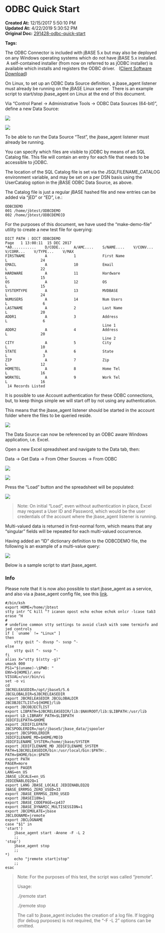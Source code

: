 # ODBC Quick Start

**Created At:** 12/15/2017 5:50:10 PM  
**Updated At:** 4/22/2019 5:30:52 PM  
**Original Doc:** [291428-odbc-quick-start](https://docs.jbase.com/30312-jagent/291428-odbc-quick-start)  

**Tags:**
<badge text='sql' vertical='middle' />
<badge text='odbc' vertical='middle' />

The ODBC Connector is included with jBASE 5.x but may also be deployed on any Windows operating systems which do not have jBASE 5.x installed.  A self-contained installer (from now on referred to as jODBC installer) is available which installs and registers the ODBC driver.   ([Client Software Download](https://zumasys.us8.list-manage.com/track/click?u=ed1011024b445ab7d2f0c1e6e&id=7aaa8beaa2&e=57befd976d))

On Linux, to set up an ODBC Data Source definition, a jbase\_agent listener must already be running on the jBASE Linux server.  There is an example script to start/stop jbase\_agent on Linux at the end of this document.

Via “Control Panel -&gt; Administrative Tools -&gt; ODBC Data Sources (64-bit)”, define a new Data Source:



![](./1513360255015.jpg)



![](./1513360269208.jpg)



To be able to run the Data Source “Test”, the jbase\_agent listener must already be running.

You can specify which files are visible to jODBC by means of an SQL Catalog file. This file will contain an entry for each file that needs to be accessible to jODBC.

The location of the SQL Catalog file is set via the JSQLFILENAME\_CATALOG environment variable, and may be set on a per DSN basis using the UserCatalog option in the jBASE ODBC Data Source, as above.

The Catalog file is just a regular jBASE hashed file and new entries can be added via “jED” or “ED”, i.e.:

```
ODBCDEMO
001 /home/jbtest/ODBCDEMO
002 /home/jbtest/ODBCDEMO]D
```



For the purposes of this document, we have used the “make-demo-file” utility to create a new test file for querying:

```
DICT PATH : DICT ODBCDEMO                                                                          Page   1 13:08:11  15 DEC 2017
*A0...........    D/CODE...    A/AMC....    S/NAME....    V/CONV...    V/CORR...    V/TYPE...    V/MAX
FIRSTNAME         A            1            First Name                              L               24
EMAIL             A            10           Email                                   L               22
HARDWARE          A            11           Hardware                                L               15
OS                A            12           OS                                      L               15
SYSTEMTYPE        A            13           MVDBASE                                 L               24
NUMUSERS          A            14           Num Users                               L                6
LASTNAME          A            2            Last Name                               L               20
ADDR1             A            3            Address                                 L                6
                                            Line 1
ADDR2             A            4            Address                                 L               20
                                            Line 2
CITY              A            5            City                                    L               10
STATE             A            6            State                                   L                3
ZIP               A            7            Zip                                     L               12
HOMETEL           A            8            Home Tel                                L               16
WORKTEL           A            9            Work Tel                                L               16
 14 Records Listed
```



It is possible to use Account authentication for these ODBC connections, but, to keep things simple we will start off by not using any authentication.

This means that the jbase\_agent listener should be started in the account folder where the files to be queried reside.

![](./1513360414346.jpg)

The Data Source can now be referenced by an ODBC aware Windows application, i.e. Excel.

Open a new Excel spreadsheet and navigate to the Data tab, then:

Data -&gt; Get Data -&gt; From Other Sources -&gt; From ODBC

![](./1513360435867.jpg)

![](./1513360447256.jpg)

Press the “Load” button and the spreadsheet will be populated:



![](./1513360461019.jpg)


> Note: On initial “Load”, even without authentication in place, Excel may request a User ID and Password, which would be the user credentials of the account where the jbase\_agent listener is running.


Multi-valued data is returned in first-normal form, which means that any “singular” fields will be repeated for each multi-valued occurrence.

Having added an “ID” dictionary definition to the ODBCDEMO file, the following is an example of a multi-value query:

![](./1513360518762.jpg)



Below is a sample script to start jbase\_agent.

### Info

Please note that it is now also possible to start jbase\_agent as a service, and also via a jbase\_agent config file, see this [link](/30312-jagent/336525-jagent-administration).

```
#/bin/ksh
export HOME=/home/jbtest
stty intr ^C kill ^? icanon opost echo echoe echok onlcr -lcase tab3 erase ^H
#
# undefine common stty settings to avoid clash with some terminfo and jed controls
if [ `uname` != "Linux" ]
then
    stty quit ^- dsusp ^- susp ^-
else
    stty quit ^- susp ^-
fi
alias X="stty $(stty -g)"
umask 000
PS1="$(uname)-\$PWD: "
ENV=${HOME}/.env
VISUAL=/usr/bin/vi
set -o vi
cd
JBCRELEASEDIR=/opt/jbase5/5.6
JBCGLOBALDIR=$JBCRELEASEDIR
export JBCRELEASEDIR JBCGLOBALDIR
JBCOBJECTLIST=${HOME}/lib
export JBCOBJECTLIST
export LIBPATH=$JBCRELEASEDIR/lib:$NAVROOT/lib:$LIBPATH:/usr/lib
export LD_LIBRARY_PATH=$LIBPATH
JEDIFILEPATH=$HOME
export JEDIFILEPATH
JBCSPOOLERDIR=/opt/jbase5/jbase_data/jspooler
export JBCSPOOLERDIR
JEDIFILENAME_MD=$HOME/MD]D
JEDIFILENAME_SYSTEM=/home/jbase/SYSTEM
export JEDIFILENAME_MD JEDIFILENAME_SYSTEM
PATH=$JBCRELEASEDIR/bin:/usr/local/bin:$PATH:.
PATH=$HOME/bin:$PATH
export PATH
PAGER=more
export PAGER
LANG=en_US
JBASE_LOCALE=en_US
JEDIENABLEQ2Q=1
export LANG JBASE_LOCALE JEDIENABLEQ2Q
JBASE_ERRMSG_ZERO_USED=33
export JBASE_ERRMSG_ZERO_USED
export JBASEI18N=1
export JBASE_CODEPAGE=cp437
export JBASE_DYNAMIC_MULTISESSION=1
export JBCEMULATE=jbase
JBCLOGNAME=jremote
export JBCLOGNAME
case "$1" in
'start')
    jbase_agent start -Anone -F -L 2
    ;;
'stop')
    jbase_agent stop
    ;;
*)
    echo "jremote start|stop"
    ;;
esac
```




> Note: For the purposes of this test, the script was called “jremote”.
> 
> Usage:
> 
> ./jremote start
> 
> ./jremote stop
> 
> The call to jbase\_agent includes the creation of a log file. If logging (for debug purposes) is not required, the “-F -L 2” options can be omitted.

